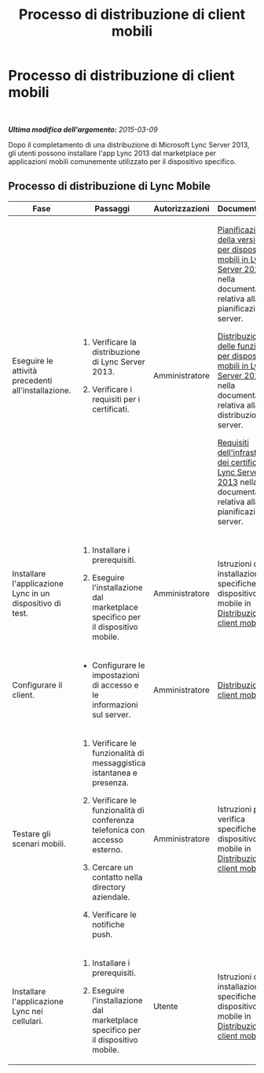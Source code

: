 ﻿---
title: Processo di distribuzione di client mobili
TOCTitle: Processo di distribuzione di client mobili
ms:assetid: 6498235b-2fa9-421d-bfa0-0ccc09508dbd
ms:mtpsurl: https://technet.microsoft.com/it-it/library/Hh690982(v=OCS.15)
ms:contentKeyID: 52062172
ms.date: 08/24/2015
mtps_version: v=OCS.15
ms.translationtype: HT
---

# Processo di distribuzione di client mobili

 

_**Ultima modifica dell'argomento:** 2015-03-09_

Dopo il completamento di una distribuzione di Microsoft Lync Server 2013, gli utenti possono installare l'app Lync 2013 dal marketplace per applicazioni mobili comunemente utilizzato per il dispositivo specifico.

## Processo di distribuzione di Lync Mobile


<table>
<colgroup>
<col style="width: 25%" />
<col style="width: 25%" />
<col style="width: 25%" />
<col style="width: 25%" />
</colgroup>
<thead>
<tr class="header">
<th>Fase</th>
<th>Passaggi</th>
<th>Autorizzazioni</th>
<th>Documentazione</th>
</tr>
</thead>
<tbody>
<tr class="odd">
<td><p>Eseguire le attività precedenti all'installazione.</p></td>
<td><ol>
<li><p>Verificare la distribuzione di Lync Server 2013.</p></li>
<li><p>Verificare i requisiti per i certificati.</p></li>
</ol></td>
<td><p>Amministratore</p></td>
<td><p><a href="lync-server-2013-planning-for-mobility.md">Pianificazione della versione per dispositivi mobili in Lync Server 2013</a> nella documentazione relativa alla pianificazione del server.</p>
<p><a href="lync-server-2013-deploying-mobility.md">Distribuzione delle funzionalità per dispositivi mobili in Lync Server 2013</a> nella documentazione relativa alla distribuzione del server.</p>
<p><a href="lync-server-2013-certificate-infrastructure-requirements.md">Requisiti dell'infrastruttura dei certificati per Lync Server 2013</a> nella documentazione relativa alla pianificazione del server.</p></td>
</tr>
<tr class="even">
<td><p>Installare l'applicazione Lync in un dispositivo di test.</p></td>
<td><ol>
<li><p>Installare i prerequisiti.</p></li>
<li><p>Eseguire l'installazione dal marketplace specifico per il dispositivo mobile.</p></li>
</ol></td>
<td><p>Amministratore</p></td>
<td><p>Istruzioni di installazione specifiche per il dispositivo mobile in <a href="lync-server-2013-deploying-mobile-clients.md">Distribuzione di client mobili</a></p></td>
</tr>
<tr class="odd">
<td><p>Configurare il client.</p></td>
<td><ul>
<li><p>Configurare le impostazioni di accesso e le informazioni sul server.</p></li>
</ul></td>
<td><p>Amministratore</p></td>
<td><p><a href="lync-server-2013-deploying-mobile-clients.md">Distribuzione di client mobili</a></p></td>
</tr>
<tr class="even">
<td><p>Testare gli scenari mobili.</p></td>
<td><ol>
<li><p>Verificare le funzionalità di messaggistica istantanea e presenza.</p></li>
<li><p>Verificare le funzionalità di conferenza telefonica con accesso esterno.</p></li>
<li><p>Cercare un contatto nella directory aziendale.</p></li>
<li><p>Verificare le notifiche push.</p></li>
</ol></td>
<td><p>Amministratore</p></td>
<td><p>Istruzioni per la verifica specifiche per il dispositivo mobile in <a href="lync-server-2013-deploying-mobile-clients.md">Distribuzione di client mobili</a></p></td>
</tr>
<tr class="odd">
<td><p>Installare l'applicazione Lync nei cellulari.</p></td>
<td><ol>
<li><p>Installare i prerequisiti.</p></li>
<li><p>Eseguire l'installazione dal marketplace specifico per il dispositivo mobile.</p></li>
</ol></td>
<td><p>Utente</p></td>
<td><p>Istruzioni di installazione specifiche per il dispositivo mobile in <a href="lync-server-2013-deploying-mobile-clients.md">Distribuzione di client mobili</a>.</p></td>
</tr>
</tbody>
</table>

